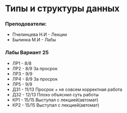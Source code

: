 # Типы и структуры данных

### Преподователи: 
* Пчелинцева Н.И - Лекции
* Былинка М.И - Лабы

### Лабы Вариант 25
* ЛР1 - 8/8 
* ЛР2 - 8/9 За просрок
* ЛР3 - 9/9 
* ЛР4 - 8/9 За просрок
* ЛР5 - 9/9
* ДЗ1 - 11/13 Просрок + не совсем корректная работа 
* ДЗ2 - 12/13 Плохо объяснил суть работы
* КР1 - 15/15 Выступал с лекцией(автомат)
* КР2 - 15/15 Выступал с лекцией(автомат) 